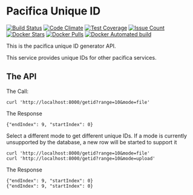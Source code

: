 # Pacifica Unique ID
[![Build Status](https://travis-ci.org/pacifica/pacifica-uniqueid.svg?branch=master)](https://travis-ci.org/pacifica/pacifica-uniqueid)
[![Code Climate](https://codeclimate.com/github/pacifica/pacifica-uniqueid/badges/gpa.svg)](https://codeclimate.com/github/pacifica/pacifica-uniqueid)
[![Test Coverage](https://codeclimate.com/github/pacifica/pacifica-uniqueid/badges/coverage.svg)](https://codeclimate.com/github/pacifica/pacifica-uniqueid/coverage)
[![Issue Count](https://codeclimate.com/github/pacifica/pacifica-uniqueid/badges/issue_count.svg)](https://codeclimate.com/github/pacifica/pacifica-uniqueid)
[![Docker Stars](https://img.shields.io/docker/stars/pacifica/uniqueid.svg?maxAge=2592000)](https://cloud.docker.com/swarm/pacifica/repository/docker/pacifica/uniqueid/general)
[![Docker Pulls](https://img.shields.io/docker/pulls/pacifica/uniqueid.svg?maxAge=2592000)](https://cloud.docker.com/swarm/pacifica/repository/docker/pacifica/uniqueid/general)
[![Docker Automated build](https://img.shields.io/docker/automated/pacifica/uniqueid.svg?maxAge=2592000)](https://cloud.docker.com/swarm/pacifica/repository/docker/pacifica/uniqueid/builds)

This is the pacifica unique ID generator API.

This service provides unique IDs for other pacifica services.

## The API

The Call:
```
curl 'http://localhost:8000/getid?range=10&mode=file'
```
The Response
```
{"endIndex": 9, "startIndex": 0}
```

Select a different mode to get different unique IDs.  If a mode is currently unsupported by the database,
a new row will be started to support it

```
curl 'http://localhost:8000/getid?range=10&mode=file'
curl 'http://localhost:8000/getid?range=10&mode=upload'
```
The Response
```
{"endIndex": 9, "startIndex": 0}
{"endIndex": 9, "startIndex": 0}
```
